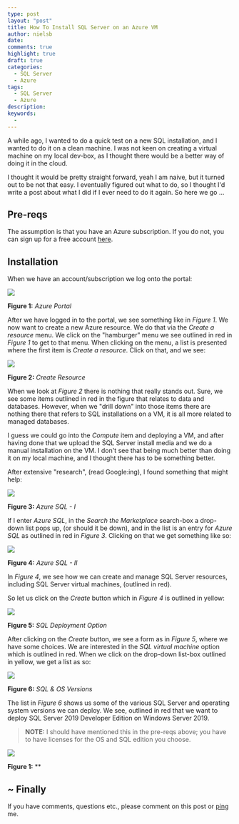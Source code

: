 ```yaml
---
type: post
layout: "post"
title: How To Install SQL Server on an Azure VM
author: nielsb
date: 
comments: true
highlight: true
draft: true
categories:
  - SQL Server
  - Azure
tags:
  - SQL Server
  - Azure
description: 
keywords:
  -   
---
```


A while ago, I wanted to do a quick test on a new SQL installation, and I wanted to do it on a clean machine. I was not keen on creating a virtual machine on my local dev-box, as I thought there would be a better way of doing it in the cloud.

I thought it would be pretty straight forward, yeah I am naive, but it turned out to be not that easy. I eventually figured out what to do, so I thought I'd write a post about what I did if I ever need to do it again. So here we go ...

<!--more-->

## Pre-reqs

The assumption is that you have an Azure subscription. If you do not, you can sign up for a free account [here][1].

## Installation

When we have an account/subscription we log onto the portal:

![](/images/posts/azure-vm-sql-portal-1.png)

**Figure 1:** *Azure Portal*

After we have logged in to the portal, we see something like in *Figure 1*. We now want to create a new Azure resource. We do that via the *Create a resource* menu.  We click on the "hamburger" menu we see outlined in red in *Figure 1* to get to that menu. When clicking on the menu, a list is presented where the first item is *Create a resource*. Click on that, and we see:

![](/images/posts/azure-vm-sql-create-resource-1.png)

**Figure 2:** *Create Resource* 

When we look at *Figure 2* there is nothing that really stands out. Sure, we see some items outlined in red in the figure that relates to data and databases. However, when we "drill down" into those items there are nothing there that refers to SQL installations on a VM, it is all more related to managed databases.

I guess we could go into the *Compute* item and deploying a VM, and after having done that we upload the SQL Server install media and we do a manual installation on the VM. I don't see that being much better than doing it on my local machine, and I thought there has to be something better.

After extensive "research", (read Google:ing), I found something that might help:

![](/images/posts/azure-vm-sql-azure-sql-1.png)

**Figure 3:** *Azure SQL - I* 

If I enter *Azure SQL*, in the *Search the Marketplace* search-box a drop-down list pops up, (or should it be down), and in the list is an entry for *Azure SQL* as outlined in red in *Figure 3*. Clicking on that we get something like so:

![](/images/posts/azure-vm-sql-azure-sql-2.png)

**Figure 4:** *Azure SQL - II* 

In *Figure 4*, we see how we can create and manage SQL Server resources, including SQL Server virtual machines, (outlined in red).

So let us click on the *Create* button which in *Figure 4* is outlined in yellow:

![](/images/posts/azure-vm-sql-deploy-option-1.png)

**Figure 5:** *SQL Deployment Option*

After clicking on the *Create* button, we see a form as in *Figure 5*, where we have some choices. We are interested in the *SQL virtual machine* option which is outlined in red. When we click on the drop-down list-box outlined in yellow, we get a list as so:

![](/images/posts/azure-vm-sql-deploy-options.png)

**Figure 6:** *SQL & OS Versions*

The list in *Figure 6* shows us some of the various SQL Server and operating system versions we can deploy. We see, outlined in red that we want to deploy SQL Server 2019 Developer Edition on Windows Server 2019.

> **NOTE:** I should have mentioned this in the pre-reqs above; you have to have licenses for the OS and SQL edition you choose.






![](/images/posts/<image_name_incl_ext>)

**Figure 1:** **

## ~ Finally

If you have comments, questions etc., please comment on this post or [ping][ma] me.

[ma]: mailto:niels.it.berglund@gmail.com
[mp]: https://blog.acolyer.org
[iq]: https://www.infoq.com/
[ew]: http://sqlonice.com/
[re]: http://blog.revolutionanalytics.com
[sqsk]: https://www.sqlskills.com
[ba]: https://twitter.com/bob_albright


<!--
  post reference
  [pkg1]: {{< relref "" >}}
-->  



[1]: https://azure.microsoft.com/en-gb/free/
[2]:
[3]:
[4]:
[5]:
[6]:
[7]:
[8]:
[9]:
[10]:
[11]:
[12]:
[13]:
[14]:
[15]:   

<!--
[series1]: <> [SQL Server R Services](/series/sql_server_2k16_r_services)
[series2]: <> [Install R Packages in SQL Server ML Services](/series/sql_server_ml_services_install_packages)
[series3]: <> [sp_execute_external_script and SQL Server Compute Context](/series/spees_and_sql_compute_context)
-->

<!--
[findstr]: <> findstr /I \<word_to_find\> *
-->